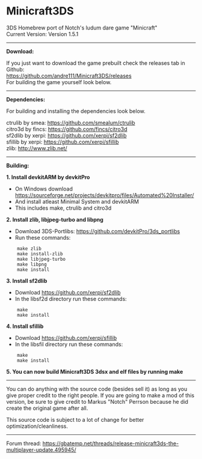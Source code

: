 # Minicraft3DS
3DS Homebrew port of Notch's ludum dare game "Minicraft"  
Current Version: Version 1.5.1  


----------

**Download:**

If you just want to download the game prebuilt check the releases tab in Github:  
https://github.com/andre111/Minicraft3DS/releases  
For building the game yourself look below.  


----------


**Dependencies:**

For building and installing the dependencies look below.

ctrulib by smea: https://github.com/smealum/ctrulib  
citro3d by fincs: https://github.com/fincs/citro3d  
sf2dlib by xerpi: https://github.com/xerpi/sf2dlib  
sfillib by xerpi: https://github.com/xerpi/sfillib  
zlib: http://www.zlib.net/  


----------


**Building:**

**1. Install devkitARM by devkitPro**
- On Windows download https://sourceforge.net/projects/devkitpro/files/Automated%20Installer/
- And install atleast Minimal System and devkitARM
- This includes make, ctrulib and citro3d

**2. Install zlib, libjpeg-turbo and libpng**
- Download 3DS-Portlibs: https://github.com/devkitPro/3ds_portlibs
- Run these commands:
		
```
	make zlib
	make install-zlib
	make libjpeg-turbo
	make libpng
	make install
```

**3. Install sf2dlib**
- Download https://github.com/xerpi/sf2dlib
- In the libsf2d directory run these commands:
```
	make
	make install
```
**4. Install sfillib**
- Download https://github.com/xerpi/sfillib
- In the libsfil directory run these commands:
```
	make
	make install
```

**5. You can now build Minicraft3DS 3dsx and elf files by running make**


----------


You can do anything with the source code (besides sell it) as long as you give proper credit to the right people. 
If you are going to make a mod of this version, be sure to give credit to Markus "Notch" Perrson because he did create the original game after all.

This source code is subject to a lot of change for better optimization/cleanliness.


----------


Forum thread: https://gbatemp.net/threads/release-minicraft3ds-the-multiplayer-update.495945/
